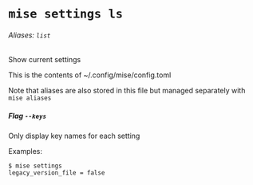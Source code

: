 # `mise settings ls`

###### Aliases: `list`

Show current settings

This is the contents of ~/.config/mise/config.toml

Note that aliases are also stored in this file
but managed separately with `mise aliases`

##### Flag `--keys`

Only display key names for each setting

Examples:

    $ mise settings
    legacy_version_file = false
